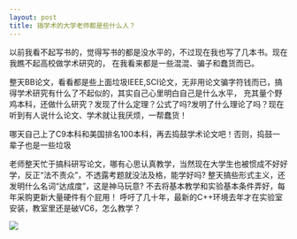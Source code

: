 ```yaml
---
layout: post
title: 搞学术的大学老师都是些什么人？
---
```


以前我看不起写书的，觉得写书的都是没水平的，不过现在我也写了几本书。现在我瞧不起高校做学术研究的，<!--more--> 在我看来都是一些混混、骗子和蠢货而已。

整天BB论文，看看都是些上面垃圾IEEE,SCI论文，无非用论文骗字符钱而已，搞得学术研究有什么了不起似的，其实自己心里明白自己是什么水平，
充其量个野鸡本科，还做什么研究？发现了什么定理？公式了吗?发明了什么理论了吗？现在听到有人说什么论文、学术就让我厌烦，一帮蠢货！

哪天自己上了C9本科和美国排名100本科，再去捣鼓学术论文吧！否则，捣鼓一辈子也是一些垃圾

老师整天忙于搞科研写论文，哪有心思认真教学，当然现在大学生也被惯成不好好学，反正“法不责众”，不透露考题就没法及格，能学好吗? 整天搞些形式主义，还发明什么名词“达成度”，这是神马玩意? 不去将基本教学和实验基本条件弄好，每年采购更新大量硬件有个屁用！ 呼吁了几十年，最新的C++环境去年才在实验室安装，教室里还是破VC6，怎么教学？

![](http://blog.hwdong.com/images/xx.jpg)
